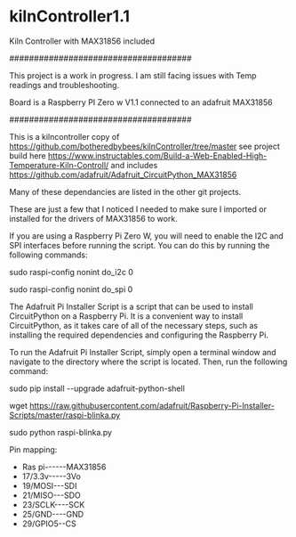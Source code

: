 # kilnController1.1
Kiln Controller with MAX31856 included

#####################################

This project is a work in progress. I am still facing issues with Temp readings and troubleshooting.

Board is a Raspberry PI Zero w V1.1 connected to an adafruit MAX31856

#####################################


This is a kilncontroller copy of https://github.com/botheredbybees/kilnController/tree/master see project build here https://www.instructables.com/Build-a-Web-Enabled-High-Temperature-Kiln-Controll/ and includes https://github.com/adafruit/Adafruit_CircuitPython_MAX31856


Many of these dependancies are listed in the other git projects.


These are just a few that I noticed I needed to make sure I imported or installed for the drivers of MAX31856 to work.


If you are using a Raspberry Pi Zero W, you will need to enable the I2C and SPI interfaces before running the script. You can do this by running the following commands:

sudo raspi-config nonint do_i2c 0

sudo raspi-config nonint do_spi 0


The Adafruit Pi Installer Script is a script that can be used to install CircuitPython on a Raspberry Pi. It is a convenient way to install CircuitPython, as it takes care of all of the necessary steps, such as installing the required dependencies and configuring the Raspberry Pi.


To run the Adafruit Pi Installer Script, simply open a terminal window and navigate to the directory where the script is located. Then, run the following command:

sudo pip install --upgrade adafruit-python-shell

wget https://raw.githubusercontent.com/adafruit/Raspberry-Pi-Installer-Scripts/master/raspi-blinka.py

sudo python raspi-blinka.py


Pin mapping:

 - Ras pi------MAX31856
 - 17/3.3v-----3Vo
 - 19/MOSI---SDI
 - 21/MISO---SDO
 - 23/SCLK----SCK
 - 25/GND----GND
 - 29/GPIO5--CS
